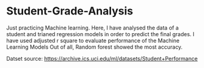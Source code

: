 # Student-Grade-Analysis

Just practicing Machine learning.
Here, I have analysed the data of a student and trianed regression models in order to predict the final grades. 
I have used adjusted r square to evaluate performance of the Machine Learning Models
Out of all, Random forest showed the most accuracy. 

Datset source: https://archive.ics.uci.edu/ml/datasets/Student+Performance
